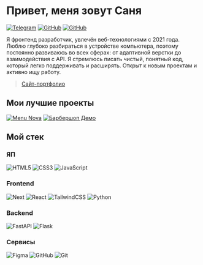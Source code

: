 # Привет, меня зовут Саня

[![Telegram](https://img.shields.io/badge/-@thisDevSasha-2675a6?style=flat&logo=telegram&logoColor=ffffff)](https://t.me/thisDevSasha)
[![GitHub](https://img.shields.io/badge/-@thisSasha-171717?style=flat&logo=github)](https://github.com/thisSasha)
[![GitHub](https://img.shields.io/badge/-@thisSasha-e65100?style=flat&logo=stackoverflow&logoColor=ffffff)](https://github.com/thisSasha)

Я фронтенд разработчик, увлечён веб-технологиями с 2021 года. Люблю глубоко разбираться в устройстве компьютера, поэтому постоянно развиваюсь во всех сферах: от адаптивной верстки до взаимодействия с API. Я стремлюсь писать чистый, понятный код, который легко поддерживать и расширять. Открыт к новым проектам и активно ищу работу.

> [Сайт-портфолио](https://thisSasha.github.io/)

## Мои лучшие проекты

[![Menu Nova](https://svg.bookmark.style/api?url=https://github.com/menuNova/index&mode=light&style=horizontal)](https://github.com/menuNova/index)
[![Барбершоп Демо](https://svg.bookmark.style/api?url=https://github.com/thisSasha/barberShop_demo&mode=light&style=horizontal)](https://github.com/thisSasha/barberShop_demo)

## Мой стек

### ЯП

![HTML5](https://img.shields.io/badge/-HTML5-%23E44D27?style=flat&logo=html5&logoColor=ffffff)
![CSS3](https://img.shields.io/badge/-CSS3-%231572B6?style=flat&logo=css3&logoColor=ffffff)
![JavaScript](https://img.shields.io/badge/-JavaScript-%23F7DF1E?style=flat&logo=javascript&logoColor=000000)

### Frontend

![Next](https://img.shields.io/badge/-Next-%23181717?style=flat&logo=next.js&logoColor=ffffff)
![React](https://img.shields.io/badge/-React-%2390e4fb?style=flat&logo=react&logoColor=000000)
![TailwindCSS](https://img.shields.io/badge/-TailwindCSS-%231a202c?style=flat-square&logo=tailwind-css)
![Python](https://img.shields.io/badge/-Python-%233776AB?style=flat&logo=python&logoColor=ffffff)


### Backend

![FastAPI](https://img.shields.io/badge/-FastAPI-%23008987?style=flat&logo=fastapi&logoColor=ffffff)
![Flask](https://img.shields.io/badge/-Flask-%23181717?style=flat&logo=flask&logoColor=ffffff)



### Сервисы
![Figma](https://img.shields.io/badge/-Figma-%23F24E1E?style=flat&logo=figma&logoColor=ffffff)
![GitHub](https://img.shields.io/badge/-GitHub-%23181717?style=flat&logo=github&logoColor=ffffff)
![Git](https://img.shields.io/badge/-Git-%23F24E1E?style=flat&logo=git&logoColor=ffffff)